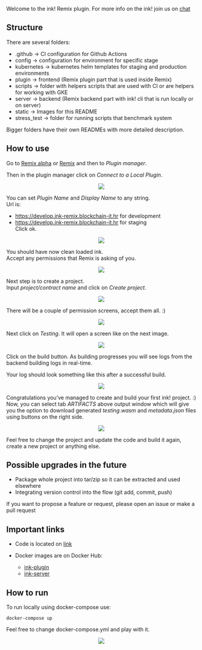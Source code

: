 
Welcome to the ink! Remix plugin.
For more info on the ink! join us on [chat](https://riot.im/app/#/room/#ink:matrix.parity.io)

## Structure

There are several folders:
* .github -> CI configuration for Github Actions
* config -> configuration for environment for specific stage
* kubernetes -> kubernetes helm templates for staging and production environments
* plugin -> frontend (Remix plugin part that is used inside Remix)
* scripts -> folder with helpers scripts that are used with CI or are helpers for working with GKE
* server -> backend (Remix backend part with ink! cli that is run locally or on server)
* static -> Images for this README
* stress_test -> folder for running scripts that benchmark system

Bigger folders have their own READMEs with more detailed description.

## How to use

Go to [Remix alpha](https://remix-alpha.ethereum.org/) or [Remix](https://remix.ethereum.org/) and then to *Plugin manager*.

Then in the plugin manager click on *Connect to a Local Plugin*.

<p align="center">
  <img  src="static/plugin_manager.png">
</p>

You can set *Plugin Name* and *Display Name* to any string.  
Url is: 
* <https://develop.ink-remix.blockchain-it.hr> for development
* <https://develop.ink-remix.blockchain-it.hr> for staging  
Click ok.

<p align="center">
  <img  src="static/load_plugin.png">
</p>

You should have now clean loaded ink.  
Accept any permissions that Remix is asking of you.

<p align="center">
  <img  src="static/ink_clean.png">
</p>

Next step is to create a project.  
Input *project/contract name* and click on *Create project*.

<p align="center">
  <img  src="static/project_created.png">
</p>

There will be a couple of permission screens, accept them all. :)

<p align="center">
  <img  src="static/permissions.png">
</p>

Next click on *Testing*. It will open a screen like on the next image.

<p align="center">
  <img  src="static/building.png">
</p>

Click on the build button. As building progresses you will see logs from the backend building logs in real-time.  

Your log should look something like this after a successful build.  

<p align="center">
  <img  src="static/finished_output.png">
</p>

Congratulations you’ve managed to create and build your first ink! project. :)  
Now, you can select tab *ARTIFACTS* above output window which will give you the option to download generated *testing.wasm* and *metadata.json* files using buttons on the right side.

<p align="center">
  <img  src="static/artifacts.png">
</p>

Feel free to change the project and update the code and build it again, create a new project or anything else.

## Possible upgrades in the future

* Package whole project into tar/zip so it can be extracted and used elsewhere
* Integrating version control into the flow (git add, commit, push)

If you want to propose a feature or request, please open an issue or make a pull request

## Important links

* Code is located on [link](https://github.com/blockchain-it-hr/ink-remix-plugin)

* Docker images are on Docker Hub:
  * [ink-plugin](https://hub.docker.com/repository/docker/blockchainit/ink-plugin)
  * [ink-server](https://hub.docker.com/repository/docker/blockchainit/ink-server)

## How to run

To run locally using docker-compose use:

`docker-compose up`

Feel free to change docker-compose.yml and play with it.



<p align="center">
  <img  src="static/web3_badge.png">
</p>
